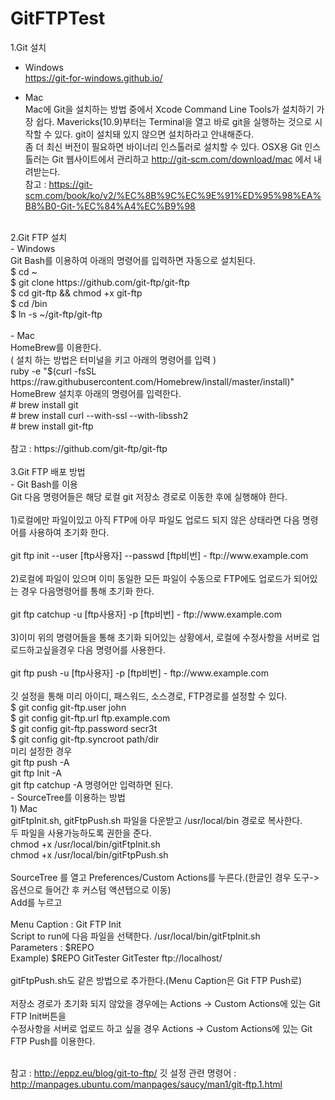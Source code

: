 # GitFTPTest<br/>
1.Git 설치 <br/>

- Windows<br/>
https://git-for-windows.github.io/<br/>

- Mac<br/>
Mac에 Git을 설치하는 방법 중에서 Xcode Command Line Tools가 설치하기 가장 쉽다. Mavericks(10.9)부터는 Terminal을 열고 바로 git을 실행하는 것으로 시작할 수 있다. git이 설치돼 있지 않으면 설치하라고 안내해준다.<br/>
좀 더 최신 버전이 필요하면 바이너리 인스톨러로 설치할 수 있다. OSX용 Git 인스톨러는 Git 웹사이트에서 관리하고 http://git-scm.com/download/mac 에서 내려받는다.<br/>
참고 : https://git-scm.com/book/ko/v2/%EC%8B%9C%EC%9E%91%ED%95%98%EA%B8%B0-Git-%EC%84%A4%EC%B9%98<br/>
<br/>
2.Git FTP 설치<br/>
- Windows<br/>
Git Bash를 이용하여 아래의 명령어를 입력하면 자동으로 설치된다.<br/>
$ cd ~<br/>
$ git clone https://github.com/git-ftp/git-ftp<br/>
$ cd git-ftp && chmod +x git-ftp<br/>
$ cd /bin<br/>
$ ln -s ~/git-ftp/git-ftp<br/>
<br/>
- Mac<br/>
HomeBrew를 이용한다.<br/>
( 설치 하는 방법은 터미널을 키고 아래의 명령어를 입력 )<br/>
ruby -e "$(curl -fsSL https://raw.githubusercontent.com/Homebrew/install/master/install)" <br/>
HomeBrew 설치후 아래의 명령어를 입력한다.<br/>
# brew install git<br/>
# brew install curl --with-ssl --with-libssh2<br/>
# brew install git-ftp<br/>
<br/>
참고 : https://github.com/git-ftp/git-ftp<br/>
<br/>
3.Git FTP 배포 방법<br/>
- Git Bash를 이용<br/>
Git 다음 명령어들은 해당 로컬 git 저장소 경로로 이동한 후에 실행해야 한다.<br/>
<br/>
1)로컬에만 파일이있고 아직 FTP에 아무 파일도 업로드 되지 않은 상태라면 다음 명령어를 사용하여 초기화 한다.<br/>
<br/>
 git ftp init --user [ftp사용자] --passwd [ftp비번] - ftp://www.example.com<br/>
<br/>
2)로컬에 파일이 있으며 이미 동일한 모든 파일이 수동으로 FTP에도 업로드가 되어있는 경우 다음명령어를 통해 초기화 한다.<br/>
<br/>
 git ftp catchup -u [ftp사용자] -p [ftp비번] - ftp://www.example.com<br/>
 <br/>
3)이미 위의 명령어들을 통해 초기화 되어있는 상황에서, 로컬에 수정사항을 서버로 업로드하고싶을경우 다음 명령어를 사용한다.<br/>
<br/>
 git ftp push -u [ftp사용자] -p [ftp비번] - ftp://www.example.com<br/>
<br/>
깃 설정을 통해 미리 아이디, 패스워드, 소스경로, FTP경로를 설정할 수 있다.<br/>
 $ git config git-ftp.user john<br/>
 $ git config git-ftp.url ftp.example.com<br/>
 $ git config git-ftp.password secr3t<br/>
 $ git config git-ftp.syncroot path/dir<br/>
미리 설정한 경우<br/>
git ftp push -A<br/>
git ftp Init -A<br/>
git ftp catchup -A
명령어만 입력하면 된다.
<br/>
- SourceTree를 이용하는 방법<br/>
1) Mac<br/>
gitFtpInit.sh, gitFtpPush.sh 파일을 다운받고 /usr/local/bin 경로로 복사한다.<br/>
두 파일을 사용가능하도록 권한을 준다.<br/>
chmod +x /usr/local/bin/gitFtpInit.sh<br/>
chmod +x /usr/local/bin/gitFtpPush.sh<br/>
<br/>
SourceTree 를 열고 Preferences/Custom Actions를 누른다.(한글인 경우 도구->옵션으로 들어간 후 커스텀 액션탭으로 이동)<br/>
Add를 누르고 <br/><br/>
Menu Caption : Git FTP Init<br/>
Script to run에 다음 파일을 선택한다. /usr/local/bin/gitFtpInit.sh<br/>
Parameters : $REPO<br/>
Example) $REPO GitTester GitTester ftp://localhost/<br/>
 <br/>
gitFtpPush.sh도 같은 방법으로 추가한다.(Menu Caption은 Git FTP Push로)<br/>
<br/>
저장소 경로가 초기화 되지 않았을 경우에는 Actions -> Custom Actions에 있는 Git FTP Init버튼을<br/>
수정사항을 서버로 업로드 하고 싶을 경우 Actions -> Custom Actions에 있는 Git FTP Push를 이용한다.<br/>
<br/>

참고 : http://eppz.eu/blog/git-to-ftp/
깃 설정 관련 명령어 : http://manpages.ubuntu.com/manpages/saucy/man1/git-ftp.1.html
